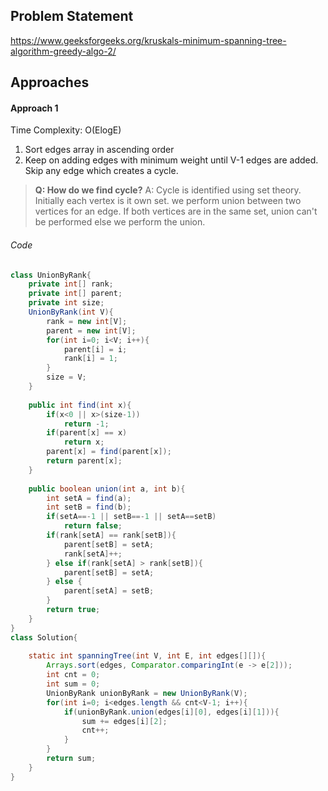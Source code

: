## Problem Statement
https://www.geeksforgeeks.org/kruskals-minimum-spanning-tree-algorithm-greedy-algo-2/

## Approaches
#### Approach 1
Time Complexity: O(ElogE)

1) Sort edges array in ascending order
2) Keep on adding edges with minimum weight until V-1 edges are added. Skip any edge which creates a cycle.

>**Q: How do we find cycle?**
>A: Cycle is identified using set theory. 
>Initially each vertex is it own set. we perform union between two vertices for an edge. If both vertices are in the same set, union can't be performed else we perform the union.

###### Code
```java
class UnionByRank{
    private int[] rank;
    private int[] parent;
    private int size;
    UnionByRank(int V){
        rank = new int[V];
        parent = new int[V];
        for(int i=0; i<V; i++){
            parent[i] = i;
            rank[i] = 1;
        }
        size = V;
    }
    
    public int find(int x){
        if(x<0 || x>(size-1))
            return -1;
        if(parent[x] == x)
            return x;
        parent[x] = find(parent[x]);
        return parent[x];
    }
    
    public boolean union(int a, int b){
        int setA = find(a);
        int setB = find(b);
        if(setA==-1 || setB==-1 || setA==setB)
            return false;
        if(rank[setA] == rank[setB]){
            parent[setB] = setA;
            rank[setA]++;
        } else if(rank[setA] > rank[setB]){
            parent[setB] = setA;
        } else {
            parent[setA] = setB;
        }
        return true;
    }
}
class Solution{
    
	static int spanningTree(int V, int E, int edges[][]){
	    Arrays.sort(edges, Comparator.comparingInt(e -> e[2]));
	    int cnt = 0;
	    int sum = 0;
	    UnionByRank unionByRank = new UnionByRank(V);
	    for(int i=0; i<edges.length && cnt<V-1; i++){
	        if(unionByRank.union(edges[i][0], edges[i][1])){
	            sum += edges[i][2];
	            cnt++;
	        }
	    }
	    return sum;
	}
}
```